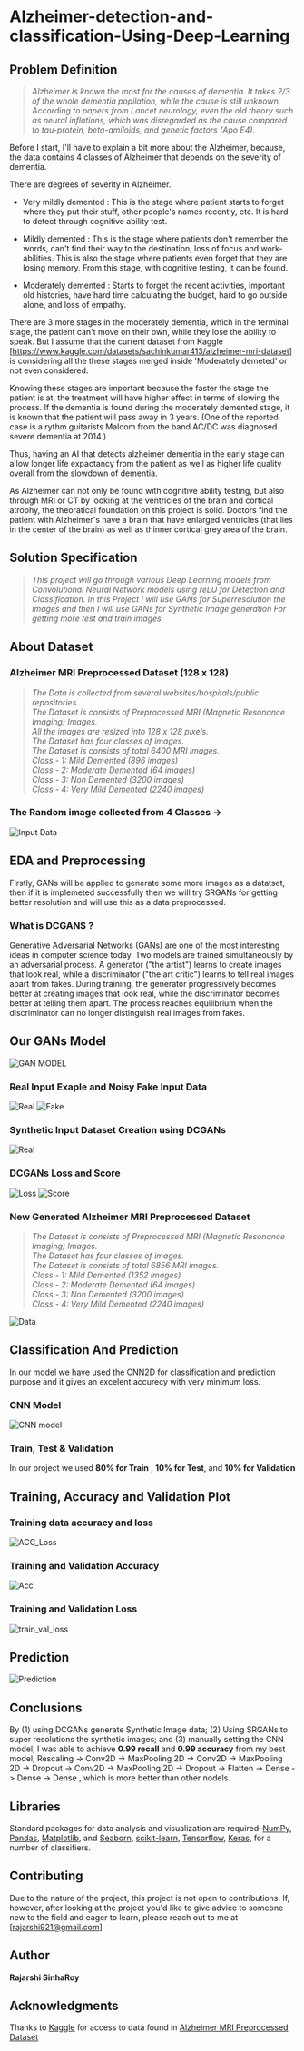 # Alzheimer-detection-and-classification-Using-Deep-Learning

## **Problem Definition**

>*Alzheimer is known the most for the causes of dementia. It takes 2/3 of the whole dementia popilation, while the cause is still unknown. According to papers from Lancet neurology, even the old theory such as neural inflations, which was disregarded as the cause compared to tau-protein, beta-amiloids, and genetic factors (Apo E4).*


Before I start, I'll have to explain a bit more about the Alzheimer, because, the data contains 4 classes of Alzheimer that depends on the severity of dementia.

There are degrees of severity in Alzheimer.

*   Very mildly demented : This is the stage where patient starts to forget where they put their stuff, other people's names recently, etc. It is hard to detect through cognitive ability test.

*   Mildly demented : This is the stage where patients don't remember the words, can't find their way to the destination, loss of focus and work-abilities. This is also the stage where patients even forget that they are losing memory. From this stage, with cognitive testing, it can be found.

*   Moderately demented : Starts to forget the recent activities, important old histories, have hard time calculating the budget, hard to go outside alone, and loss of empathy.

There are 3 more stages in the moderately dementia, which in the terminal stage, the patient can't move on their own, while they lose the ability to speak. But I assume that the current dataset from Kaggle [https://www.kaggle.com/datasets/sachinkumar413/alzheimer-mri-dataset] is considering all the these stages merged inside 'Moderately demeted' or not even considered.

Knowing these stages are important because the faster the stage the patient is at, the treatment will have higher effect in terms of slowing the process. If the dementia is found during the moderately demented stage, it is known that the patient will pass away in 3 years. (One of the reported case is a rythm guitarists Malcom from the band AC/DC was diagnosed severe dementia at 2014.)

Thus, having an AI that detects alzheimer dementia in the early stage can allow longer life expactancy from the patient as well as higher life quality overall from the slowdown of dementia.

As Alzheimer can not only be found with cognitive ability testing, but also through MRI or CT by looking at the ventricles of the brain and cortical atrophy, the theoratical foundation on this project is solid. Doctors find the patient with Alzheimer's have a brain that have enlarged ventricles (that lies in the center of the brain) as well as thinner cortical grey area of the brain.

## **Solution Specification**

> *This project will go through various Deep Learning models from Convolutional Neural Network models using reLU for Detection and Classification.
In this Project I will use GANs for Superresolution the images and then I will use GANs for Synthetic Image generation For getting more test and train images.*

## About Dataset

### Alzheimer MRI Preprocessed Dataset (128 x 128)

>*The Data is collected from several websites/hospitals/public repositories. <br>
The Dataset is consists of Preprocessed MRI (Magnetic Resonance Imaging) Images. <br>
All the images are resized into 128 x 128 pixels. <br>
The Dataset has four classes of images. <br>
The Dataset is consists of total 6400 MRI images. <br>
Class - 1: Mild Demented (896 images) <br>
Class - 2: Moderate Demented (64 images) <br>
Class - 3: Non Demented (3200 images) <br>
Class - 4: Very Mild Demented (2240 images)*


### The Random image collected from 4 Classes ->
![Input Data](Output/Image.png)

## EDA and Preprocessing
Firstly, GANs will be applied to generate some more images as a datatset, then if it is implemeted successfully then we will try SRGANs for getting better resolution and will use this as a data preprocessed.

### What is DCGANS ?
Generative Adversarial Networks (GANs) are one of the most interesting ideas in computer science today. Two models are trained simultaneously by an adversarial process. A generator ("the artist") learns to create images that look real, while a discriminator ("the art critic") learns to tell real images apart from fakes. During training, the generator progressively becomes better at creating images that look real, while the discriminator becomes better at telling them apart. The process reaches equilibrium when the discriminator can no longer distinguish real images from fakes.

## Our GANs Model
![GAN MODEL](Output/GanModel.png)

### Real Input Exaple and Noisy Fake Input Data
![Real](Output/batchinput.png) ![Fake](Output/fakeimage.png)

### Synthetic Input Dataset Creation using DCGANs
![Real](Output/syntheticimage.png)

### DCGANs Loss and Score
![Loss](Output/ganLoss.png) ![Score](Output/ganScore.png)

### New Generated Alzheimer MRI Preprocessed Dataset

>*The Dataset is consists of Preprocessed MRI (Magnetic Resonance Imaging) Images. <br>
The Dataset has four classes of images. <br>
The Dataset is consists of total 6856 MRI images. <br>
Class - 1: Mild Demented (1352 images) <br>
Class - 2: Moderate Demented (64 images) <br>
Class - 3: Non Demented (3200 images) <br>
Class - 4: Very Mild Demented (2240 images)*

![Data](Output/data.png)

## Classification And Prediction
In our model we have used the CNN2D for classification and prediction purpose and it gives an excelent accurecy with very minimum loss.

### CNN Model
![CNN model](Output/CnnModel.png)

### Train, Test & Validation
In our project we used **80% for Train** , **10% for Test**, and **10% for Validation**

## Training, Accuracy and Validation Plot
### Training data accuracy and loss
![ACC_Loss](Output/trainingdataAcc_loss.png)
### Training and Validation Accuracy
![Acc](Output/Acc.png)
### Training and Validation Loss
![train_val_loss](Output/train_val_loss.png)

## Prediction 
![Prediction](Output/Prediction.png)

## Conclusions

By (1) using DCGANs generate Synthetic Image data; (2) Using SRGANs to super resolutions the synthetic images; and (3) manually setting the CNN model, I was able to achieve **0.99 recall** and **0.99 accuracy** from my best model, Rescaling -> Conv2D -> MaxPooling 2D -> Conv2D -> MaxPooling 2D -> Dropout -> Conv2D -> MaxPooling 2D -> Dropout -> Flatten -> Dense -> Dense -> Dense ,  which is more better than other nodels.

## Libraries

Standard packages for data analysis and visualization are required–[NumPy](https://numpy.org/), [Pandas](https://pandas.pydata.org/), [Matplotlib](https://matplotlib.org/), and [Seaborn](https://seaborn.pydata.org/), [scikit-learn](https://scikit-learn.org/stable/index.html), [Tensorflow](https://www.tensorflow.org/), [Keras](https://keras.io/), for a number of classifiers.


## Contributing

Due to the nature of the project, this project is not open to contributions. If, however, after looking at the project you'd like to give advice to someone new to the field and eager to learn, please reach out to me at [rajarshi921@gmail.com]

## Author

**Rajarshi SinhaRoy** <br/>



## Acknowledgments
Thanks to [Kaggle](https://www.kaggle.com) for access to data found in [Alzheimer MRI Preprocessed Dataset](https://www.kaggle.com/datasets/sachinkumar413/alzheimer-mri-dataset)
